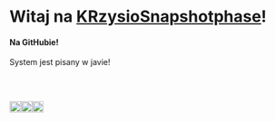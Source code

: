 <h1><strong>Witaj na&nbsp;</strong><strong><a href="https://github.com/BK123456789/KRzysioSnapshotphase" data-pjax="#js-repo-pjax-container">KRzysioSnapshotphase</a></strong><strong>!</strong></h1>
<h4><a id="user-content-na-githubie" class="anchor" href="https://github.com/krzysdymowski/Sklep-Krzysio#na-githubie" aria-hidden="true"></a>Na GitHubie!</h4>
<p>System jest pisany w javie!</p>
<p>&nbsp;</p>
<h2><a id="user-content-️️️" class="anchor" href="https://github.com/krzysdymowski/Sklep-Krzysio#%EF%B8%8F%EF%B8%8F%EF%B8%8F" aria-hidden="true"></a><strong><img class="emoji" src="https://assets-cdn.github.com/images/icons/emoji/unicode/263a.png" alt="relaxed" width="20" height="20" /><img class="emoji" src="https://assets-cdn.github.com/images/icons/emoji/unicode/263a.png" alt="relaxed" width="20" height="20" /><img class="emoji" src="https://assets-cdn.github.com/images/icons/emoji/unicode/263a.png" alt="relaxed" width="20" height="20" /></strong></h2>
